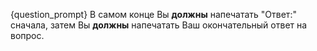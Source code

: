 {question_prompt}
В самом конце Вы **должны** напечатать "Ответ:" сначала, затем Вы **должны** напечатать Ваш окончательный ответ на вопрос.